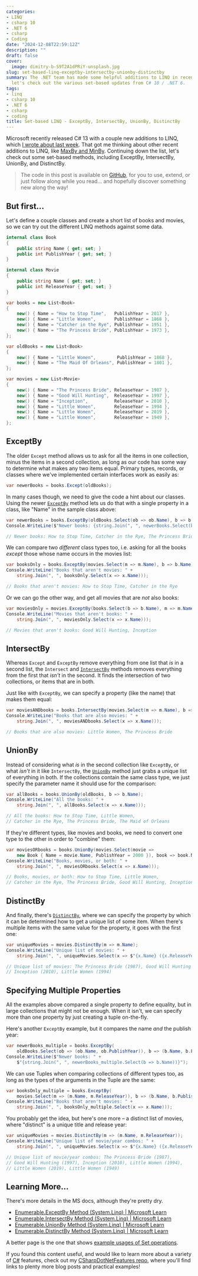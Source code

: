 ```yaml
---
categories:
- LINQ
- csharp 10
- .NET 6
- csharp
- Coding
date: "2024-12-08T22:59:12Z"
description: ""
draft: false
cover:
  image: dimitry-b-S9T2A1dPRiY-unsplash.jpg
slug: set-based-linq-exceptby-intersectby-unionby-distinctby
summary: The .NET team has made some helpful additions to LINQ in recent years. Today
  let's check out the various set-based updates from C# 10 / .NET 6.
tags:
- linq
- csharp 10
- .NET 6
- csharp
- coding
title: Set-based LINQ - ExceptBy, IntersectBy, UnionBy, DistinctBy
---
```

Microsoft recently released C# 13 with a couple new additions to LINQ, which [I wrote about last week](https://grantwinney.com/using-linq-countby-and-aggregateby-in-csharp/). That got me thinking about other recent additions to LINQ, like [MaxBy and MinBy](https://grantwinney.com/using-minby-and-maxby-in-csharp/). Continuing down the list, let's check out some set-based methods, including ExceptBy, IntersectBy, UnionBy, and DistinctBy.

> The code in this post is available on [GitHub](https://github.com/grantwinney/CSharpDotNetFeatures/tree/master/C%23%2010/SetBasedLinqMethods), for you to use, extend, or just follow along while you read... and hopefully discover something new along the way!

## But first...

Let's define a couple classes and create a short list of books and movies, so we can try out the different LINQ methods against some data.

```csharp
internal class Book
{
    public string Name { get; set; }
    public int PublishYear { get; set; }
}

internal class Movie
{
    public string Name { get; set; }
    public int ReleaseYear { get; set; }
}

var books = new List<Book>
{
    new() { Name = "How to Stop Time",   PublishYear = 2017 },
    new() { Name = "Little Women",       PublishYear = 1868 },
    new() { Name = "Catcher in the Rye", PublishYear = 1951 },
    new() { Name = "The Princess Bride", PublishYear = 1973 },
};

var oldBooks = new List<Book>
{
    new() { Name = "Little Women",        PublishYear = 1868 },
    new() { Name = "The Maid Of Orleans", PublishYear = 1801 },
};

var movies = new List<Movie>
{
    new() { Name = "The Princess Bride", ReleaseYear = 1987 },
    new() { Name = "Good Will Hunting",  ReleaseYear = 1997 },
    new() { Name = "Inception",          ReleaseYear = 2010 },
    new() { Name = "Little Women",       ReleaseYear = 1994 },
    new() { Name = "Little Women",       ReleaseYear = 2019 },
    new() { Name = "Little Women",       ReleaseYear = 1949 },
};
```

## ExceptBy

The older `Except` method allows us to ask for all the items in one collection, minus the items in a second collection, as long as our code has some way to determine what makes any two items equal. Primary types, records, or classes where we've implemented certain interfaces work as easily as:

```csharp
var newerBooks = books.Except(oldBooks);
```

In many cases though, we need to give the code a hint about our classes. Using the newer [`ExceptBy`](https://learn.microsoft.com/en-us/dotnet/api/system.linq.enumerable.exceptby) method lets us do that with a single property in a class, like "Name" in the sample class above:

```csharp
var newerBooks = books.ExceptBy(oldBooks.Select(ob => ob.Name), b => b.Name);
Console.WriteLine($"Newer books: {string.Join(", ", newerBooks.Select(b => b.Name))}");

// Newer books: How to Stop Time, Catcher in the Rye, The Princess Bride
```

We can compare two _different_ class types too, i.e. asking for all the books _except_ those whose name occurs in the movies list:

```csharp
var booksOnly = books.ExceptBy(movies.Select(m => m.Name), b => b.Name);
Console.WriteLine("Books that aren't movies: " +
    string.Join(", ", booksOnly.Select(x => x.Name)));

// Books that aren't movies: How to Stop Time, Catcher in the Rye
```

Or we can go the other way, and get all movies that are _not_ also books:

```csharp
var moviesOnly = movies.ExceptBy(books.Select(b => b.Name), m => m.Name);
Console.WriteLine("Movies that aren't books: " +
    string.Join(", ", moviesOnly.Select(x => x.Name)));

// Movies that aren't books: Good Will Hunting, Inception
```

## IntersectBy

Whereas `Except` and `ExceptBy` remove everything from one list that _is_ in a second list, the `Intersect` and [`IntersectBy`](https://learn.microsoft.com/en-us/dotnet/api/system.linq.enumerable.intersectby) methods removes everything from the first that _isn't_ in the second. It finds the intersection of two collections, or items that are in both.

Just like with `ExceptBy`, we can specify a property (like the name) that makes them equal:

```csharp
var moviesANDbooks = books.IntersectBy(movies.Select(m => m.Name), b => b.Name);
Console.WriteLine("Books that are also movies: " +
    string.Join(", ", moviesANDbooks.Select(x => x.Name)));

// Books that are also movies: Little Women, The Princess Bride
```

## UnionBy

Instead of considering what _is_ in the second collection like `ExceptBy`, or what _isn't_ in it like `IntersectBy`, the [`UnionBy`](https://learn.microsoft.com/en-us/dotnet/api/system.linq.enumerable.unionby) method just grabs a unique list of everything in both. If the collections contain the same class type, we just specify the parameter name it should use for the comparison:

```csharp
var allBooks = books.UnionBy(oldBooks, b => b.Name);
Console.WriteLine("All the books: " +
    string.Join(", ", allBooks.Select(x => x.Name)));

// All the books: How to Stop Time, Little Women,
// Catcher in the Rye, The Princess Bride, The Maid of Orleans
```

If they're different types, like movies and books, we need to convert one type to the other in order to "combine" them:

```csharp
var moviesORbooks = books.UnionBy(movies.Select(movie =>
    new Book { Name = movie.Name, PublishYear = 2000 }), book => book.Name);
Console.WriteLine("Books, movies, or both: " +
    string.Join(", ", moviesORbooks.Select(x => x.Name)));

// Books, movies, or both: How to Stop Time, Little Women,
// Catcher in the Rye, The Princess Bride, Good Will Hunting, Inception
```

## DistinctBy

And finally, there's [`DistinctBy`](https://learn.microsoft.com/en-us/dotnet/api/system.linq.enumerable.distinctby), where we can specify the property by which it can be determined how to get a unique list of some item. When there's multiple items with the same value for the property, it goes with the first one:

```csharp
var uniqueMovies = movies.DistinctBy(m => m.Name);
Console.WriteLine("Unique list of movies: " +
    string.Join(", ", uniqueMovies.Select(x => $"{x.Name} ({x.ReleaseYear})")));

// Unique list of movies: The Princess Bride (1987), Good Will Hunting (1997),
// Inception (2010), Little Women (1994)
```

## Specifying Multiple Properties

All the examples above compared a single property to define equality, but in large collections that might not be enough. When it isn't, we can specify more than one property by just creating a tuple on-the-fly.

Here's another `ExceptBy` example, but it compares the name _and_ the publish year:

```csharp
var newerBooks_multiple = books.ExceptBy(
    oldBooks.Select(ob => (ob.Name, ob.PublishYear)), b => (b.Name, b.PublishYear));
Console.WriteLine($"Newer books: " +
    $"{string.Join(", ", newerBooks_multiple.Select(b => b.Name))}");
```

We can use Tuples when comparing collections of different types too, as long as the types of the arguments in the Tuple are the same:

```csharp
var booksOnly_multiple = books.ExceptBy(
    movies.Select(m => (m.Name, m.ReleaseYear)), b => (b.Name, b.PublishYear));
Console.WriteLine("Books that aren't movies: " +
    string.Join(", ", booksOnly_multiple.Select(x => x.Name)));
```

You probably get the idea, but here's one more – a distinct list of movies, where "distinct" is a unique title and release year:

```csharp
var uniqueMovies = movies.DistinctBy(m => (m.Name, m.ReleaseYear));
Console.WriteLine("Unique list of movie/year combos: " +
    string.Join(", ", uniqueMovies.Select(x => $"{x.Name} ({x.ReleaseYear})")));

// Unique list of movie/year combos: The Princess Bride (1987),
// Good Will Hunting (1997), Inception (2010), Little Women (1994),
// Little Women (2019), Little Women (1949)
```

## Learning More...

There's more details in the MS docs, although they're pretty dry.

- [Enumerable.ExceptBy Method (System.Linq) | Microsoft Learn](https://learn.microsoft.com/en-us/dotnet/api/system.linq.enumerable.exceptby)
- [Enumerable.IntersectBy Method (System.Linq) | Microsoft Learn](https://learn.microsoft.com/en-us/dotnet/api/system.linq.enumerable.intersectby)
- [Enumerable.UnionBy Method (System.Linq) | Microsoft Learn](https://learn.microsoft.com/en-us/dotnet/api/system.linq.enumerable.unionby)
- [Enumerable.DistinctBy Method (System.Linq) | Microsoft Learn](https://learn.microsoft.com/en-us/dotnet/api/system.linq.enumerable.distinctby)

A better page is the one that shows [example usages of Set operations](https://learn.microsoft.com/en-us/dotnet/csharp/linq/standard-query-operators/set-operations).

If you found this content useful, and would like to learn more about a variety of [C#](https://grantwinney.com/tags/csharp/) features, check out my [CSharpDotNetFeatures repo](https://github.com/grantwinney/CSharpDotNetFeatures), where you'll find links to plenty more blog posts and practical examples!